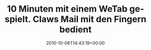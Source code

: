 ---
retweeted: false
source: <a href="http://twitter.com/download/android" rel="nofollow">Twitter for Android</a>
entities:
  hashtags: []
  symbols: []
  user_mentions: []
  urls: []
display_text_range:
- '0'
- '122'
favorite_count: '1'
id_str: '26557403159'
truncated: false
retweet_count: '1'
id: '26557403159'
created_at: Wed Oct 06 14:43:19 +0000 2010
favorited: false
full_text: 10 Minuten mit einem WeTab gespielt. Claws Mail mit den Fingern bedient.
  Noch nicht sicher ob ich lachen oder weinen soll.
lang: de
tags:
- pesos/twitter
date: '2010-10-06T14:43:19+00:00'
src: https://twitter.com/bascht/status/26557403159
original_url: https://twitter.com/bascht/status/26557403159
type: twitter_tweet
text: 10 Minuten mit einem WeTab gespielt. Claws Mail mit den Fingern bedient. Noch
  nicht sicher ob ich lachen oder weinen soll.
title: 10 Minuten mit einem WeTab gespielt. Claws Mail mit den Fingern bedient

---